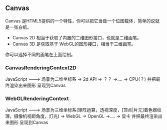 ## Canvas

Canvas 是HTML5提供的一个特性，你可以把它当做一个位图载体，简单的说就是一张白纸。
- Canvas 2D 相当于获取了内置的二维图形接口，也就是二维画笔。
- Canvas 3D 是获取基于 WebGL的图形接口，相当于三维画笔。

你可以选择不同的画笔在上面绘制。

### CanvasRenderingContext2D
JavaScript ---> 场景为二维坐标系 -> 2d API -> ？？ ->.... -> CPU(？) 并把最终渲染出来图形 呈现到Canvas

### WebGLRenderingContext
JavaScript ---> 场景为三维坐标系(矩阵运算，透视深度，[顶点|片元]着色器纹理，摄像机视距角度，灯光) -> WebGL -> OpenGL ->.... -> 显卡 并把最终渲染出来图形 呈现到Canvas